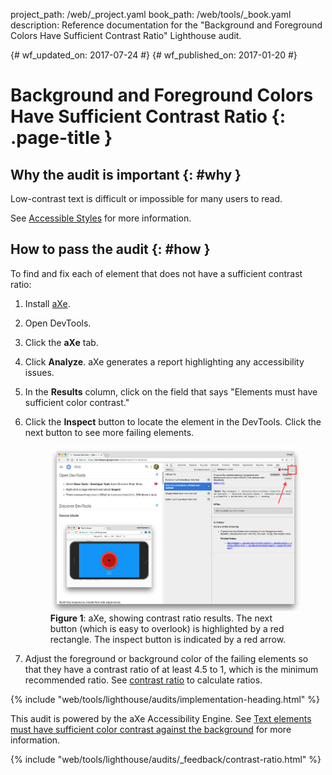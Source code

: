 project_path: /web/_project.yaml
book_path: /web/tools/_book.yaml
description: Reference documentation for the "Background and Foreground Colors Have Sufficient Contrast Ratio" Lighthouse audit.

{# wf_updated_on: 2017-07-24 #}
{# wf_published_on: 2017-01-20 #}

# Background and Foreground Colors Have Sufficient Contrast Ratio  {: .page-title }

## Why the audit is important {: #why }

Low-contrast text is difficult or impossible for many users to read.

See [Accessible Styles](/web/fundamentals/accessibility/accessible-styles) for more information.

## How to pass the audit {: #how }

To find and fix each of element that does not have a sufficient contrast ratio:

1. Install [aXe][AE].

1. Open DevTools.

1. Click the **aXe** tab.

1. Click **Analyze**. aXe generates a report highlighting any accessibility
   issues.

1. In the **Results** column, click on the field that says "Elements must have
   sufficient color contrast."

1. Click the **Inspect** button to locate the element in the DevTools. Click the
   next button to see more failing elements.

     <figure>
       <img src="images/axe-ratio.jpg"
         alt="aXe, showing contrast ratio results."
       <figcaption>
         <b>Figure 1</b>: aXe, showing contrast ratio results. The next button
         (which is easy to overlook) is highlighted by a red rectangle. The
         inspect button is indicated by a red arrow.
       </figcaption>
     </figure>

1. Adjust the foreground or background color of the failing elements so that
   they have a contrast ratio of at least 4.5 to 1, which is the minimum
   recommended ratio. See [contrast ratio][CR] to calculate
   ratios.

[AE]: https://chrome.google.com/webstore/detail/axe/lhdoppojpmngadmnindnejefpokejbdd?hl=en-US
[CR]: http://leaverou.github.io/contrast-ratio/

{% include "web/tools/lighthouse/audits/implementation-heading.html" %}

This audit is powered by the aXe Accessibility Engine. See [Text elements
must have sufficient color contrast against the background][axe] for more
information.

[axe]: https://dequeuniversity.com/rules/axe/1.1/color-contrast


{% include "web/tools/lighthouse/audits/_feedback/contrast-ratio.html" %}
